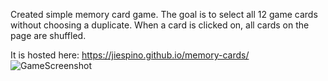 Created simple memory card game. The goal is to select all 12 game cards without choosing a duplicate. When a card is clicked on, all cards on the page are shuffled.

It is hosted here: https://jiespino.github.io/memory-cards/
![GameScreenshot](https://user-images.githubusercontent.com/77263142/128781489-769fb22d-bd6a-4b05-9ced-fc03f1b8888b.JPG)
